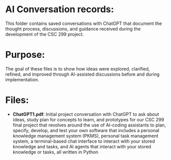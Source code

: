 # AI Conversation records:

This folder contains saved conversations with ChatGPT that document the thought process, discussions, and guidance received during the development of the CSC 299 project. 

# Purpose:

The goal of these files is to show how ideas were explored, clarified, refined, and improved through AI-assisted discussions before and during implementation.

# Files:

- **ChatGPT1.pdf**: Initial project conversation with ChatGPT to ask about ideas, study plan for concepts to learn, and prototypes for our CSC 299 final project
that revolves around the use of AI-coding assistants to plan, specify, develop, and test your own software that includes a personal knowledge management system (PKMS),
personal task management system, a terminal-based chat interface to interact with your stored knowledge and tasks, and AI agents that interact with your stored
knowledge or tasks, all written in Python 
